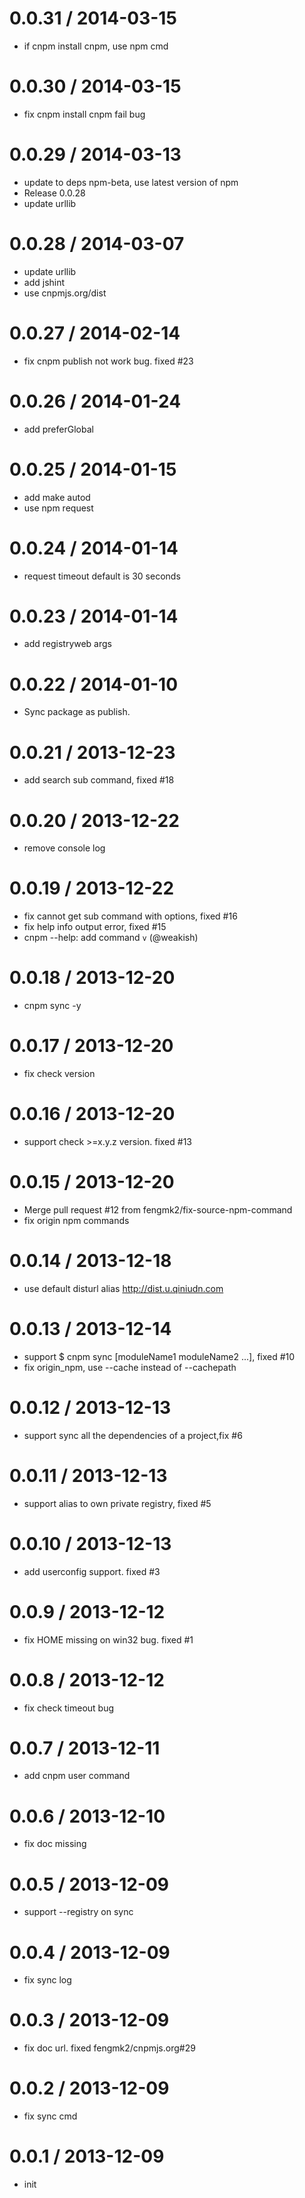 
0.0.31 / 2014-03-15
==================

 * if cnpm install cnpm, use npm cmd

0.0.30 / 2014-03-15
==================

 * fix cnpm install cnpm fail bug

0.0.29 / 2014-03-13 
==================

  * update to deps npm-beta, use latest version of npm
  * Release 0.0.28
  * update urllib

0.0.28 / 2014-03-07 
==================

  * update urllib
  * add jshint
  * use cnpmjs.org/dist

0.0.27 / 2014-02-14 
==================

  * fix cnpm publish not work bug. fixed #23

0.0.26 / 2014-01-24 
==================

  * add preferGlobal

0.0.25 / 2014-01-15 
==================

  * add make autod
  * use npm request

0.0.24 / 2014-01-14 
==================

  * request timeout default is 30 seconds

0.0.23 / 2014-01-14 
==================

  * add registryweb args

0.0.22 / 2014-01-10 
==================

  * Sync package as publish.

0.0.21 / 2013-12-23 
==================

  * add search sub command, fixed #18

0.0.20 / 2013-12-22 
==================

  * remove console log

0.0.19 / 2013-12-22 
==================

  * fix cannot get sub command with options, fixed #16
  * fix help info output error, fixed #15
  * cnpm --help: add command `v` (@weakish)

0.0.18 / 2013-12-20 
==================

  * cnpm sync -y

0.0.17 / 2013-12-20 
==================

  * fix check version

0.0.16 / 2013-12-20 
==================

  * support check >=x.y.z version. fixed #13

0.0.15 / 2013-12-20 
==================

  * Merge pull request #12 from fengmk2/fix-source-npm-command
  * fix origin npm commands

0.0.14 / 2013-12-18 
==================

  * use default disturl alias http://dist.u.qiniudn.com

0.0.13 / 2013-12-14 
==================

  * support $ cnpm sync [moduleName1 moduleName2 ...], fixed #10
  * fix origin_npm, use --cache instead of --cachepath

0.0.12 / 2013-12-13 
==================

  * support sync all the dependencies of a project,fix #6

0.0.11 / 2013-12-13 
==================

  * support alias to own private registry, fixed #5

0.0.10 / 2013-12-13 
==================

  * add userconfig support. fixed #3

0.0.9 / 2013-12-12 
==================

  * fix HOME missing on win32 bug. fixed #1

0.0.8 / 2013-12-12 
==================

  * fix check timeout bug

0.0.7 / 2013-12-11 
==================

  * add cnpm user command

0.0.6 / 2013-12-10 
==================

  * fix doc missing

0.0.5 / 2013-12-09 
==================

  * support --registry on sync

0.0.4 / 2013-12-09 
==================

  * fix sync log

0.0.3 / 2013-12-09 
==================

  * fix doc url. fixed fengmk2/cnpmjs.org#29

0.0.2 / 2013-12-09 
==================

  * fix sync cmd

0.0.1 / 2013-12-09 
==================

  * init
